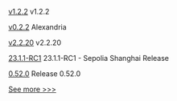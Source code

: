 
[v1.2.2](https://github.com/hyperledger/fabric-gateway/releases/tag/v1.2.2) v1.2.2

[v0.2.2](https://github.com/hyperledger/solang/releases/tag/v0.2.2) Alexandria

[v2.2.20](https://github.com/hyperledger/fabric-sdk-java/releases/tag/v2.2.20) v2.2.20

[23.1.1-RC1](https://github.com/hyperledger/besu/releases/tag/23.1.1-RC1) 23.1.1-RC1 - Sepolia Shanghai Release

[0.52.0](https://github.com/hyperledger/aries-vcx/releases/tag/0.52.0) Release 0.52.0


[See more >>>](https://start-here.hyperledger.org/releases)
